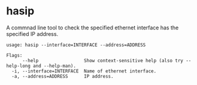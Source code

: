 hasip
=====

A commnad line tool to check the specified ethernet interface has the specified IP address.

```
usage: hasip --interface=INTERFACE --address=ADDRESS

Flags:
      --help                 Show context-sensitive help (also try --help-long and --help-man).
  -i, --interface=INTERFACE  Name of ethernet interface.
  -a, --address=ADDRESS      IP address.
```
